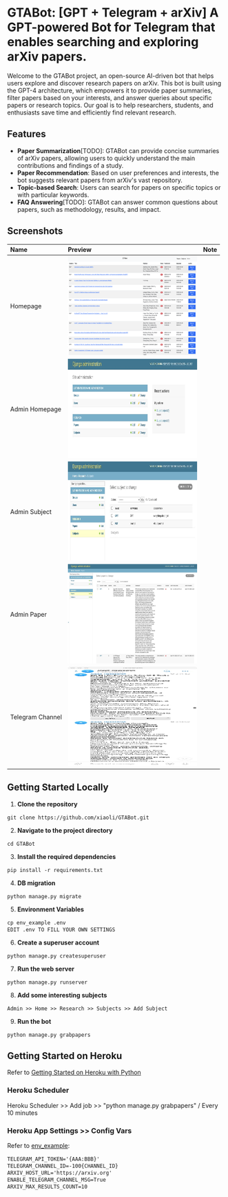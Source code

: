 # GTABot: [GPT + Telegram + arXiv] A GPT-powered Bot for Telegram that enables searching and exploring arXiv papers.

Welcome to the GTABot project, an open-source AI-driven bot that helps users explore and discover research papers on arXiv. This bot is built using the GPT-4 architecture, which empowers it to provide paper summaries, filter papers based on your interests, and answer queries about specific papers or research topics. Our goal is to help researchers, students, and enthusiasts save time and efficiently find relevant research.

## Features

* **Paper Summarization**[TODO]: GTABot can provide concise summaries of arXiv papers, allowing users to quickly understand the main contributions and findings of a study.
* **Paper Recommendation**: Based on user preferences and interests, the bot suggests relevant papers from arXiv's vast repository.
* **Topic-based Search**: Users can search for papers on specific topics or with particular keywords.
* **FAQ Answering**[TODO]: GTABot can answer common questions about papers, such as methodology, results, and impact.

## Screenshots
|Name|Preview|Note|
|:-|:-|:-|
|Homepage|<img src="./screenshots/home.png" alt="Homepage" width="300" height="230">||
|Admin Homepage|<img src="./screenshots/admin_home.jpg" alt="Admin Homepage" width="300" height="230">||
|Admin Subject|<img src="./screenshots/admin_subject.jpg" alt="Admin Subject" width="300" height="230">||
|Admin Paper|<img src="./screenshots/admin_paper.jpg" alt="Admin Paper" width="300" height="230">||
|Telegram Channel|<img src="./screenshots/telegram.jpg" alt="Telegram Channel" width="300" height="230">||

## Getting Started Locally

1. **Clone the repository**
```
git clone https://github.com/xiaoli/GTABot.git
```

2. **Navigate to the project directory**
```
cd GTABot
```

3. **Install the required dependencies**
```
pip install -r requirements.txt
```

4. **DB migration**
```
python manage.py migrate
```

5. **Environment Variables**
```
cp env_example .env
EDIT .env TO FILL YOUR OWN SETTINGS
```

6. **Create a superuser account**
```
python manage.py createsuperuser
```

7. **Run the web server**
```
python manage.py runserver
```

8. **Add some interesting subjects**
```
Admin >> Home >> Research >> Subjects >> Add Subject
```

9. **Run the bot**
```
python manage.py grabpapers
```

## Getting Started on Heroku
Refer to [Getting Started on Heroku with Python
](https://devcenter.heroku.com/articles/getting-started-with-python "Getting Started on Heroku with Python")

### Heroku Scheduler
Heroku Scheduler >> Add job >> "python manage.py grabpapers" / Every 10 minutes

### Heroku App Settings >> Config Vars
Refer to [env_example](./env_example "Example of Vars"):
```
TELEGRAM_API_TOKEN='{AAA:BBB}'
TELEGRAM_CHANNEL_ID=-100{CHANNEL_ID}
ARXIV_HOST_URL='https://arxiv.org'
ENABLE_TELEGRAM_CHANNEL_MSG=True
ARXIV_MAX_RESULTS_COUNT=10
```